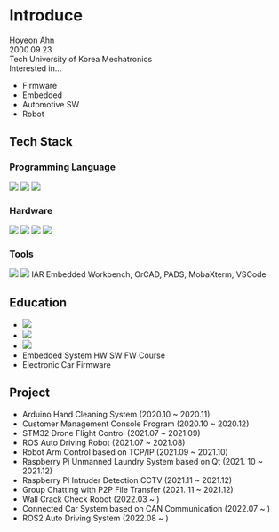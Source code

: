# Introduce
Hoyeon Ahn
<br>
2000.09.23
<br>
Tech University of Korea Mechatronics
<br>
Interested in...
- Firmware
- Embedded
- Automotive SW
- Robot
## Tech Stack
### Programming Language
  <img src="https://img.shields.io/badge/C-A8B9CC?style=flat-square&logo=C&logoColor=white"/></a>
  <img src="https://img.shields.io/badge/C++-00599C?style=flat-square&logo=C%2B%2B&logoColor=white"/></a>
  <img src="https://img.shields.io/badge/Python-3766AB?style=flat-square&logo=Python&logoColor=white"/></a>

### Hardware
  <img src="https://img.shields.io/badge/STM32-03234B?style=flat-square&logo=STMicroelectronics&logoColor=white"/></a>
  <img src="https://img.shields.io/badge/Arduino-00979D?style=flat-square&logo=Arduino&logoColor=white"/></a>
  <img src="https://img.shields.io/badge/Raspberry Pi-A22846?style=flat-square&logo=Raspberry Pi&logoColor=white"/></a>
  <img src="https://img.shields.io/badge/Jetson Nano-76B900?style=flat-square&logo=NVIDIA&logoColor=white"/></a>

### Tools
  <img src="https://img.shields.io/badge/STM32CubeIDE-03234B?style=flat-square&logo=STMicroelectronics&logoColor=white"/></a>
  <img src="https://img.shields.io/badge/STM32CubeMonitor-03234B?style=flat-square&logo=STMicroelectronics&logoColor=white"/></a>
  IAR Embedded Workbench, OrCAD, PADS, MobaXterm, VSCode

## Education
  - <img src="https://img.shields.io/badge/STM32 Drone Control System-03234B?style=flat-square&logo=STMicroelectronics&logoColor=white"/></a><br>
  - <img src="https://img.shields.io/badge/Hyundai H Mobility Class 3th-002C5F?style=flat-square&logo=Hyundai&logoColor=white"/></a><br>
  - <img src="https://img.shields.io/badge/ROS2 autonomous driving-22314E?style=flat-square&logo=ROS&logoColor=white"/></a><br>
  - Embedded System HW SW FW Course
  - Electronic Car Firmware

## Project
- Arduino Hand Cleaning System (2020.10 ~ 2020.11)
- Customer Management Console Program (2020.10 ~ 2020.12)
- STM32 Drone Flight Control (2021.07 ~ 2021.09)
- ROS Auto Driving Robot (2021.07 ~ 2021.08)
- Robot Arm Control based on TCP/IP (2021.09 ~ 2021.10)
- Raspberry Pi Unmanned Laundry System based on Qt (2021. 10 ~ 2021.12)
- Raspberry Pi Intruder Detection CCTV (2021.11 ~ 2021.12)
- Group Chatting with P2P File Transfer (2021. 11 ~ 2021.12)
- Wall Crack Check Robot (2022.03 ~ )
- Connected Car System based on CAN Communication (2022.07 ~ )
- ROS2 Auto Driving System (2022.08 ~ )


<!--
**ahystroy/ahystroy** is a ✨ _special_ ✨ repository because its `README.md` (this file) appears on your GitHub profile.

Here are some ideas to get you started:

- 🔭 I’m currently working on ...
- 🌱 I’m currently learning ...
- 👯 I’m looking to collaborate on ...
- 🤔 I’m looking for help with ...
- 💬 Ask me about ...
- 📫 How to reach me: ...
- 😄 Pronouns: ...
- ⚡ Fun fact: ...
-->
